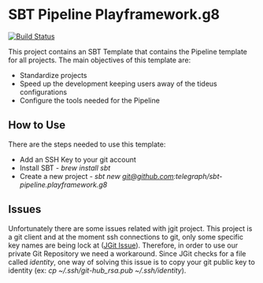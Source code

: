 
# SBT Pipeline Playframework.g8 

[![Build Status](https://jenkins-prod.api-platforms.telegraph.co.uk/job/Pipeline/job/sbt-pipeline.playframework.g8/badge/icon)](https://jenkins-prod.api-platforms.telegraph.co.uk/job/Pipeline/job/sbt-pipeline.playframework.g8/)

This project contains an SBT Template that contains the Pipeline template for all projects.
The main objectives of this template are:
 * Standardize projects
 * Speed up the development keeping users away of the tideus configurations
 * Configure the tools needed for the Pipeline

## How to Use
There are the steps needed to use this template:
 * Add an SSH Key to your git account
 * Install SBT - *brew install sbt*
 * Create a new project - *sbt new git@github.com:telegraph/sbt-pipeline.playframework.g8*

## Issues
Unfortunately there are some issues related with jgit project. This project is a git client and at the moment ssh connections  to git, only some specific key names are being lock at ([JGit Issue](https://github.com/eclipse/jgit/blob/master/org.eclipse.jgit/src/org/eclipse/jgit/transport/JschConfigSessionFactory.java#L323)).
Therefore, in order to use our private Git Repository we need a workaround. Since JGit checks for a file called *identity*, one way of solving this issue is to copy your git public key to identity (ex: *cp ~/.ssh/git-hub_rsa.pub ~/.ssh/identity*).  

